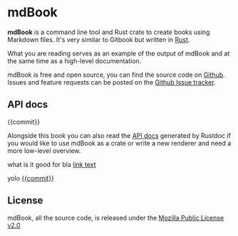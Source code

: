 # mdBook

**mdBook** is a command line tool and Rust crate to create books using Markdown files. It's very similar to Gitbook but written in [Rust](http://www.rust-lang.org).

What you are reading serves as an example of the output of mdBook and at the same time as a high-level documentation.

mdBook is free and open source, you can find the source code on [Github](https://github.com/rust-lang-nursery/mdBook). Issues and feature requests can be posted on the [Github Issue tracker](https://github.com/rust-lang-nursery/mdBook/issues).

## API docs

{{commit}}

Alongside this book you can also read the [API docs](https://docs.rs/mdbook/*/mdbook/) generated by Rustdoc if you would like to use mdBook as a crate or write a new renderer and need a more low-level overview.

what is it good for bla [link text](https://github.com/zeebe-io/zeebe/blob/{{commit}}/path/to/file)

yolo [{{commit}}](https://zeebe.io/{{commit}})

## License

mdBook, all the source code, is released under the [Mozilla Public License v2.0](https://www.mozilla.org/MPL/2.0/)
